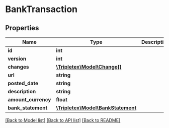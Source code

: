 # BankTransaction

## Properties
Name | Type | Description | Notes
------------ | ------------- | ------------- | -------------
**id** | **int** |  | [optional] 
**version** | **int** |  | [optional] 
**changes** | [**\Tripletex\Model\Change[]**](Change.md) |  | [optional] 
**url** | **string** |  | [optional] 
**posted_date** | **string** |  | [optional] 
**description** | **string** |  | [optional] 
**amount_currency** | **float** |  | [optional] 
**bank_statement** | [**\Tripletex\Model\BankStatement**](BankStatement.md) |  | [optional] 

[[Back to Model list]](../README.md#documentation-for-models) [[Back to API list]](../README.md#documentation-for-api-endpoints) [[Back to README]](../README.md)


